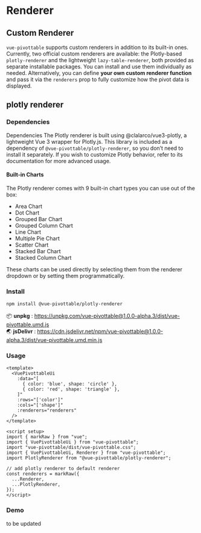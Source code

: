 # Renderer

## Custom Renderer

`vue-pivottable` supports custom renderers in addition to its built-in ones. Currently, two official custom renderers are available: the Plotly-based `plotly-renderer` and the lightweight `lazy-table-renderer`, both provided as separate installable packages.
You can install and use them individually as needed. Alternatively, you can define **your own custom renderer function** and pass it via the `renderers` prop to fully customize how the pivot data is displayed.

## plotly renderer

### Dependencies

Dependencies
The Plotly renderer is built using @clalarco/vue3-plotly, a lightweight Vue 3 wrapper for Plotly.js.
This library is included as a dependency of `@vue-pivottable/plotly-renderer`, so you don’t need to install it separately.
If you wish to customize Plotly behavior, refer to its documentation for more advanced usage.

#### Built-in Charts

The Plotly renderer comes with 9 built-in chart types you can use out of the box:

- Area Chart
- Dot Chart
- Grouped Bar Chart
- Grouped Column Chart
- Line Chart
- Multiple Pie Chart
- Scatter Chart
- Stacked Bar Chart
- Stacked Column Chart

These charts can be used directly by selecting them from the renderer dropdown or by setting them programmatically.

### Install

```bash
npm install @vue-pivottable/plotly-renderer
```

📦 **unpkg** : <https://unpkg.com/vue-pivottable@1.0.0-alpha.3/dist/vue-pivottable.umd.js><br/>
🌏 **jsDelivr** : <https://cdn.jsdelivr.net/npm/vue-pivottable@1.0.0-alpha.3/dist/vue-pivottable.umd.min.js>

### Usage

```vue
<template>
  <VuePivottableUi
    :data="[
      { color: 'blue', shape: 'circle' },
      { color: 'red', shape: 'triangle' },
    ]"
    :rows="['color']"
    :cols="['shape']"
    :renderers="renderers"
  />
</template>

<script setup>
import { markRaw } from "vue";
import { VuePivottableUi } from "vue-pivottable";
import "vue-pivottable/dist/vue-pivottable.css";
import { VuePivottableUi, Renderer } from "vue-pivottable";
import PlotlyRenderer from "@vue-pivottable/plotly-renderer";

// add plotly renderer to default renderer
const renderers = markRaw({
  ...Renderer,
  ...PlotlyRenderer,
});
</script>
```

### Demo

to be updated
